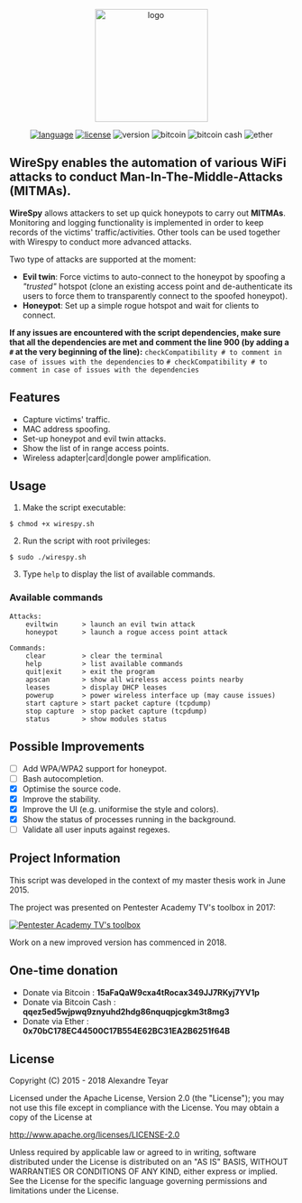 <p align="center">
  <img alt="logo" src="https://raw.githubusercontent.com/AresS31/wirespy/dev/images/logo2.jpg" height="200">
  <p align="center">
      <a href="https://www.gnu.org/software/bash/"><img alt="language" src="https://img.shields.io/badge/Lang-Bash%204.2+-blue.svg"></a>
      <a href="https://opensource.org/licenses/Apache-2.0"><img alt="license" src="https://img.shields.io/badge/License-Apache%202.0-red.svg"></a>
      <img alt="version" src="https://img.shields.io/badge/Version-0.6-green.svg">
      <img alt="bitcoin" src="https://img.shields.io/badge/Bitcoin-15aFaQaW9cxa4tRocax349JJ7RKyj7YV1p-yellow.svg">
      <img alt="bitcoin cash" src="https://img.shields.io/badge/Bitcoin%20Cash-qqez5ed5wjpwq9znyuhd2hdg86nquqpjcgkm3t8mg3-yellow.svg">
      <img alt="ether" src="https://img.shields.io/badge/Ether-0x70bC178EC44500C17B554E62BC31EA2B6251f64B-yellow.svg">
  </p>
</p>

## WireSpy enables the automation of various WiFi attacks to conduct Man-In-The-Middle-Attacks (MITMAs).
**WireSpy** allows attackers to set up quick honeypots to carry out **MITMAs**. Monitoring and logging functionality is implemented in order to keep records of the victims' traffic/activities. Other tools can be used together with Wirespy to conduct more advanced attacks. 

Two type of attacks are supported at the moment:
* **Evil twin**: Force victims to auto-connect to the honeypot by spoofing a *"trusted"* hotspot (clone an existing access point and de-authenticate its users to force them to transparently connect to the spoofed honeypot).
* **Honeypot**: Set up a simple rogue hotspot and wait for clients to connect.

**If any issues are encountered with the script dependencies, make sure that all the dependencies are met and comment the line 900 (by adding a `#` at the very beginning of the line):**
`checkCompatibility # to comment in case of issues with the dependencies` to `# checkCompatibility # to comment in case of issues with the dependencies`

## Features
* Capture victims' traffic.
* MAC address spoofing.
* Set-up honeypot and evil twin attacks.
* Show the list of in range access points.
* Wireless adapter|card|dongle power amplification.

## Usage
1. Make the script executable:
```console
$ chmod +x wirespy.sh
```
2. Run the script with root privileges:
```console
$ sudo ./wirespy.sh
```
3. Type `help` to display the list of available commands.

### Available commands
```shell
Attacks:
    eviltwin      > launch an evil twin attack
    honeypot      > launch a rogue access point attack

Commands:
    clear         > clear the terminal
    help          > list available commands
    quit|exit     > exit the program
    apscan        > show all wireless access points nearby
    leases        > display DHCP leases
    powerup       > power wireless interface up (may cause issues)
    start capture > start packet capture (tcpdump)
    stop capture  > stop packet capture (tcpdump)
    status        > show modules status
```

## Possible Improvements
- [ ] Add WPA/WPA2 support for honeypot.
- [ ] Bash autocompletion.
- [x] Optimise the source code.
- [x] Improve the stability.
- [x] Improve the UI (e.g. uniformise the style and colors).
- [x] Show the status of processes running in the background.
- [ ] Validate all user inputs against regexes.

## Project Information
This script was developed in the context of my master thesis work in June 2015.

The project was presented on Pentester Academy TV's toolbox in 2017:

[![Pentester Academy TV's toolbox](https://img.youtube.com/vi/ALSChHZdf5o/0.jpg)](https://www.youtube.com/watch?v=ALSChHZdf5o)

Work on a new improved version has commenced in 2018.

## One-time donation
* Donate via Bitcoin      : **15aFaQaW9cxa4tRocax349JJ7RKyj7YV1p**
* Donate via Bitcoin Cash : **qqez5ed5wjpwq9znyuhd2hdg86nquqpjcgkm3t8mg3**
* Donate via Ether        : **0x70bC178EC44500C17B554E62BC31EA2B6251f64B**

## License
   Copyright (C) 2015 - 2018 Alexandre Teyar

Licensed under the Apache License, Version 2.0 (the "License");
you may not use this file except in compliance with the License.
You may obtain a copy of the License at

<http://www.apache.org/licenses/LICENSE-2.0>

Unless required by applicable law or agreed to in writing, software
distributed under the License is distributed on an "AS IS" BASIS,
WITHOUT WARRANTIES OR CONDITIONS OF ANY KIND, either express or implied.
See the License for the specific language governing permissions and
   limitations under the License.
